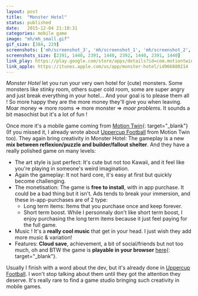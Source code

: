 ```yaml
---
layout: post
title:  "Monster Hotel"
status: published
date:   2015-12-04 21:10:31
categories: mobile game
image: "mh/mh_small.gif"
gif_size: [384, 229]
screenshots: ['mh/screenshot_3', 'mh/screenshot_1', 'mh/screenshot_2', 'mh/screenshot_0']
screenshots_size: [2391, 1440, 2391, 1440, 2392, 1440, 2391, 1440]
link_play: https://play.google.com/store/apps/details?id=com.motiontwin.monsterhotel
link_apple: https://itunes.apple.com/us/app/monster-hotel/id966880214
---
```

*Monster Hotel* let you run your very own hotel for (cute) monsters. Some monsters like stinky room, others super cold room, some are super angry and just break everything in your hotel... And your goal is to please them all ! So more happy they are the more money they'll give you when leaving.<!--more--> Moar money => more rooms => more monster => *moar problems*. It sounds a bit masochist but it's a lot of fun !

Once more it's a mobile game coming from [Motion Twin](https://motion-twin.com/){: target="_blank"} (If you missed it, I already wrote about [Uppercup Football]({{site.baseurl}}/mobile/game/2015/08/09/uppercup-football.html) from Motion Twin too).
They again bring creativity in Monster Hotel: The gameplay is a new **mix between reflexion/puzzle and builder/fallout shelter**. And they have a really polished game on many levels:

 * The art style is just perfect: It's cute but not too Kawaii, and it feel like you're playing in someone's weird imagination.
 * Again the gameplay: It not hard core, it's easy at first but quickly become challenging.
 * The monetisation: The game is **free to install**, with in app purchase. It could be a bad thing but it isn't. Ads tends to break your immersion, and these in-app-purchases are of 2 type:
   * Long term items: Items that you purchase once and keep forever.
   * Short term boost.
   While I personnaly don't like short term boost, I enjoy purchasing the long term items because it just feel paying for the full game.
 * Music ! It's a **really cool music** that get in your head. I just wish they add more music & variation!
 * Features: **Cloud save**, achievement, a bit of social/friends but not too much, oh and BTW the game is **playable in your browser** [here](http://monster-hotel.net/){: target="_blank"}.

Usually I finish with a word about the dev, but it's already done in [Uppercup Football]({{site.baseurl}}/mobile/game/2015/08/09/uppercup-football.html). I won't stop talking about them until they got the attention they deserve. It's really rare to find a game studio bringing such creativity in mobile games.